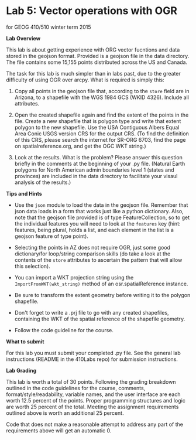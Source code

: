 Lab 5: Vector operations with OGR
=================================
for GEOG 410/510 winter term 2015


**Lab Overview**

This lab is about getting experience with ORG vector fucntions
and data stored in the geojson format. Provided is a geojson
file in the data directory. The file contains some 15,155 points
distributed across the US and Canada.

The task for this lab is much simpler than in labs past,
due to the greater difficulty of using OGR over arcpy.
What is required is simply this:

1. Copy all points in the geojson file that, according to the
   `store` field are in Arizona, to a shapefile with the
   WGS 1984 GCS (WKID 4326). Include all attributes.

2. Open the created shapefile again and find the extent of 
   the points in the file. Create a new shapefile that is
   polygon type and write that extent polygon to the new
   shapefile. Use the USA Contiguous Albers Equal Area
   Conic USGS version CRS for the output CRS. (To find the
   definition of this CRS, please search the internet for
   SR-ORG 6703, find the page on spatialreference.org, and
   get the OGC WKT string.)

3. Look at the results. What is the problem? Please answer this
   question briefly in the comments at the beginning of your
   .py file. (Natural Earth polygons for North American admin
   boundaries level 1 (states and provinces) are included in the
   data directory to facilitate your visaul analysis of the results.)


**Tips and Hints**

- Use the `json` module to load the data in the geojson file.
  Remember that json data loads in a form that works just
  like a python dictionary. Also, note that the geojson file
  provided is of type FeatureCollection, so to get the
  individual features you will need to look at the
  `features` key (hint: features, being plural, holds a list,
  and each element in the list is a geojson feature of type point).

- Selecting the points in AZ does not require OGR, just some
  good dictionary/for loop/string comparison skills (do take
  a look at the contents of the `store` attributes to ascertain
  the pattern that will allow this selection).

- You can import a WKT projection string using the
  `ImportFromWKT(wkt_string)` method of an
  osr.spatialReference instance.

- Be sure to transform the extent geometry before writing it
  to the polygon shapefile.

- Don't forget to write a .prj file to go with any created
  shapefiles, containing the WKT of the spatial reference of
  the shapefile geometry.

- Follow the code guideline for the course.


**What to submit**

For this lab you must submit your completed .py file.
See the general lab instructions (README in the 410Labs repo) for submission instructions.


**Lab Grading**

This lab is worth a total of
30 points.
Following the grading breakdown outlined in the code guidelines for the course,
comments, format/style/readability, variable names, and the user interface are
each worth 12.5 percent of the points. Proper programming structures and logic
are worth 25 percent of the total. Meeting the assignment
requirements outlined above is worth an additional 25 percent.

Code that does not make a reasonable attempt to address
any part of the requirements above will get an automatic 0.
